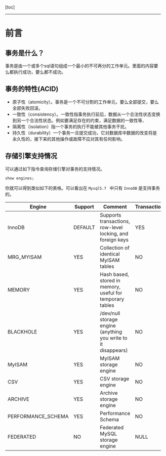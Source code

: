 [toc]

---

# 前言

## 事务是什么？

 事务是由一个或多个sql语句组成一个最小的不可再分的工作单元。里面的内容要么都执行成功，要么都不成功。 

## 事务的特性(ACID)

- 原子性（atomicity）。事务是一个不可分割的工作单元，要么全部提交，要么全部失败回滚。
- 一致性（consistency）。一致性指事务执行前后，数据从一个合法性状态变换到另一个合法性状态。例如要满足存在的约束，满足数据的一致性等、
- 隔离性（isolation）指一个事务的执行不能被其他事务干扰。
- 持久性（durability）一个事务一旦提交成功，它对数据库中数据的改变将是永久性的，接下来的其他操作或故障不应对其有任何影响。

## 存储引擎支持情况

可以通过如下指令查询存储引擎对事务的支持情况。

```mysql
show engines; 
```
你就可以得到类似如下的表格。可以看出在 `Mysql5.7 ` 中只有 `InnoDB` 是支持事务的。

| Engine    | Support    | Comment | Transactions | XA | Savepoints |
| ---- | ---- | ---- | ---- | ---- | ---- |
| InnoDB             | DEFAULT | Supports transactions, row-level locking, and foreign keys     | YES          | YES  | YES        |
| MRG_MYISAM         | YES     | Collection of identical MyISAM tables                          | NO           | NO   | NO         |
| MEMORY             | YES     | Hash based, stored in memory, useful for temporary tables      | NO           | NO   | NO         |
| BLACKHOLE          | YES     | /dev/null storage engine (anything you write to it disappears) | NO           | NO   | NO         |
| MyISAM             | YES     | MyISAM storage engine                                          | NO           | NO   | NO         |
| CSV                | YES     | CSV storage engine                                             | NO           | NO   | NO         |
| ARCHIVE            | YES     | Archive storage engine                                         | NO           | NO   | NO         |
| PERFORMANCE_SCHEMA | YES     | Performance Schema                                             | NO           | NO   | NO         |
| FEDERATED          | NO      | Federated MySQL storage engine                                 | NULL         | NULL | NULL       |
